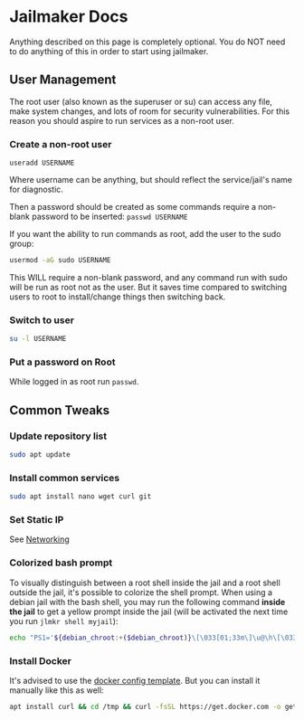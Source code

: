 # Jailmaker Docs

Anything described on this page is completely optional. You do NOT need to do anything of this in order to start using jailmaker.

## User Management
The root user (also known as the superuser or su) can access any file, make system changes, and lots of room for security vulnerabilities.
For this reason you should aspire to run services as a non-root user.

### Create a non-root user
`useradd USERNAME`

Where username can be anything, but should reflect the service/jail's name for diagnostic.

Then a password should be created as some commands require a non-blank password to be inserted:
`passwd USERNAME`

If you want the ability to run commands as root, add the user to the sudo group:

```sh
usermod -aG sudo USERNAME
```

This WILL require a non-blank password, and any command run with sudo will be run as root not as the user. But it saves time compared to switching users to root to install/change things then switching back.

### Switch to user

```sh
su -l USERNAME
```

### Put a password on Root

While logged in as root run `passwd`.

## Common Tweaks

### Update repository list 

```sh
sudo apt update
```

### Install common services 

```sh
sudo apt install nano wget curl git
```

### Set Static IP

See [Networking](./network.md)

### Colorized bash prompt

To visually distinguish between a root shell inside the jail and a root shell outside the jail, it's possible to colorize the shell prompt. When using a debian jail with the bash shell, you may run the following command **inside the jail** to get a yellow prompt inside the jail (will be activated the next time you run `jlmkr shell myjail`):

```bash
echo "PS1='${debian_chroot:+($debian_chroot)}\[\033[01;33m\]\u@\h\[\033[00m\]:\[\033[01;34m\]\w\[\033[00m\]\$ '" >> ~/.bashrc
```

### Install Docker

It's advised to use the [docker config template](../templates/docker/README.md). But you can install it manually like this as well:

```sh
apt install curl && cd /tmp && curl -fsSL https://get.docker.com -o get-docker.sh && sudo sh get-docker.sh && cd ~ && docker
```
